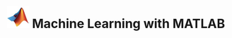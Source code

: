 ---
title: "<img src='/images/mini_mathworks.jpeg' width='50' height='50'> Machine Learning with MATLAB"
excerpt: ""
collection: portfolio
---